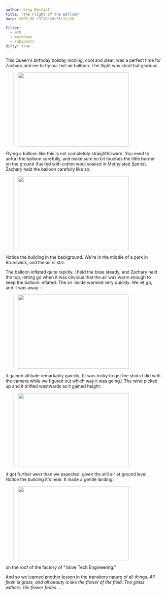 ```yaml
---
author: Greg Restall
title: "The Flight of the Balloon"
date: 2005-06-13T10:28:55+11:00

filter:
  - erb
  - markdown
  - rubypants
dirty: true
---
```


This Queen's birthday holiday moning, cool and clear, was a perfect time for Zachary and me to fly our hot-air balloon.  The flight was short but glorious.  

> <img src="http://consequently.org/pictures/balloon/up1.jpg" height="240" width="360" align="center"></img>

<!-- BREAK -->

Flying a balloon like this is not completely straightforward.  You need to unfurl the balloon carefully, and make sure no bit touches the little burner on the ground (fuelled with cotton wool soaked in Methylated Spirits).  Zachary held the balloon carefully like so:

> <img src="http://consequently.org/pictures/balloon/prep.jpg" height="240" width="360" align="center"></img>

Notice the building in the background.  We're in the middle of a park in Brunswick, and the air is still.

The balloon inflated quite rapidly.  I held the base steady, and Zachary held the top, letting go when it was obvious that the air was warm enough to keep the balloon inflated. The air inside warmed very quickly:  We let go, and it was away --

> <img src="http://consequently.org/pictures/balloon/launch.jpg" height="240" width="360" align="center"></img>

It gained altitude remarkably quickly.  (It was tricky to get the shots I did with the camera while we figured out which way it was going.)  The wind picked up and it drifted westwards as it gained height:

> <img src="http://consequently.org/pictures/balloon/up2.jpg" height="240" width="360" align="center"></img>

It got further west than we expected, given the still air at ground level.  Notice the building it's near.   It made a gentle landing:

> <img src="http://consequently.org/pictures/balloon/landing.jpg" height="240" width="360" align="center"></img>

on the roof of the factory of "Valve Tech Engineering."

And so we learned another lesson in the transitory nature of all things.  *All flesh is grass, and all beauty is like the flower of the field.  The grass withers, the flower fades ...*
